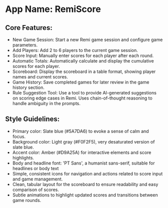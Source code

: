 # **App Name**: RemiScore

## Core Features:

- New Game Session: Start a new Remi game session and configure game parameters.
- Add Players: Add 2 to 6 players to the current game session.
- Score Input: Manually enter scores for each player after each round.
- Automatic Totals: Automatically calculate and display the cumulative scores for each player.
- Scoreboard: Display the scoreboard in a table format, showing player names and current scores.
- Game History: Save completed games for later review in the game history section.
- Rule Suggestion Tool: Use a tool to provide AI-generated suggestions on scoring edge cases in Remi. Uses chain-of-thought reasoning to handle ambiguity in the prompts.

## Style Guidelines:

- Primary color: Slate blue (#5A7DA6) to evoke a sense of calm and focus.
- Background color: Light gray (#F0F2F5), very desaturated version of slate blue.
- Accent color: Amber (#D9A25A) for interactive elements and score highlights.
- Body and headline font: 'PT Sans', a humanist sans-serif, suitable for headlines or body text
- Simple, consistent icons for navigation and actions related to score input and game management.
- Clean, tabular layout for the scoreboard to ensure readability and easy comparison of scores.
- Subtle animations to highlight updated scores and transitions between game rounds.